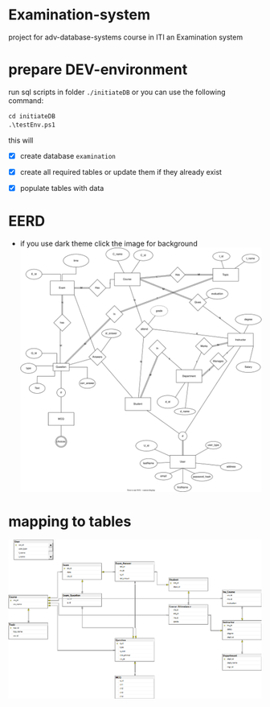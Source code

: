 # Examination-system
project for adv-database-systems course in ITI
an Examination system

# prepare DEV-environment
run sql scripts in folder `./initiateDB`
or you can use the following command:
```ps
cd initiateDB
.\testEnv.ps1
```
this will 
- [x] create database `examination`
- [x] create all required tables or update them if they already exist
- [x] populate tables with data 



# EERD 
* if you use dark theme click the image for background
![ERD](design/ERD.drawio.svg)

# mapping to tables

![diagram](initiateDB/diagram.png)
